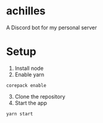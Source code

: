 # achilles
A Discord bot for my personal server

# Setup
1. Install node
2. Enable yarn
```
corepack enable
```
3. Clone the repository
4. Start the app
```
yarn start
```